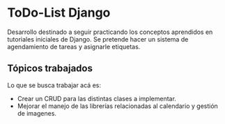 # ToDo-List Django

Desarrollo destinado a seguir practicando los conceptos aprendidos en tutoriales iniciales de Django. Se pretende hacer un sistema de agendamiento de tareas y asignarle etiquetas.

## Tópicos trabajados

Lo que se busca trabajar acá es:

- Crear un CRUD para las distintas clases a implementar.
- Mejorar el manejo de las librerías relacionadas al calendario y gestión de imagenes.
